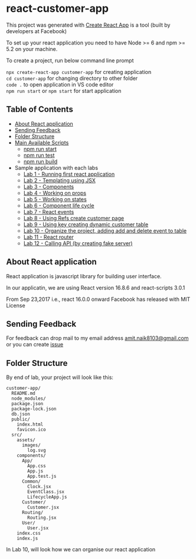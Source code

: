 # react-customer-app

This project was generated with [Create React App](https://reactjs.org/docs/create-a-new-react-app.html) is a tool (built by developers at Facebook) 

To set up your react application you need to have Node >= 6 and npm >= 5.2 on your machine.

To create a project, run below command line prompt

`npx create-react-app customer-app` for creating application  
`cd customer-app` for changing directory to other folder  
`code .` to open application in VS code editor  
`npm run start` or `npm start` for start application  

## Table of Contents

- [About React application](#about-react-application)
- [Sending Feedback](#sending-feedback)
- [Folder Structure](#folder-structure)
- [Main Available Scripts](#available-scripts)
    - [npm run start](#npm-start)
    - [npm run test](#npm-test)
    - [npm run build](#npm-run-build)
- Sample application with each labs
    - [Lab 1 - Running first react application](https://github.com/Amitpnk/react-customer-app/tree/master/Lab01/customer-app)
    - [Lab 2 - Templating using JSX](https://github.com/Amitpnk/react-customer-app/tree/master/Lab02/customer-app)
    - [Lab 3 - Components](https://github.com/Amitpnk/react-customer-app/tree/master/Lab03/customer-app)
    - [Lab 4 - Working on props](https://github.com/Amitpnk/react-customer-app/tree/master/Lab04/customer-app)
    - [Lab 5 - Working on states](https://github.com/Amitpnk/react-customer-app/tree/master/Lab05/customer-app)
    - [Lab 6 - Component life cycle](https://github.com/Amitpnk/react-customer-app/tree/master/Lab06/customer-app)
    - [Lab 7 - React events](https://github.com/Amitpnk/react-customer-app/tree/master/Lab07/customer-app)
    - [Lab 8 - Using Refs create customer page](https://github.com/Amitpnk/react-customer-app/tree/master/Lab08/customer-app)
    - [Lab 9 - Using key creating dynamic customer table](https://github.com/Amitpnk/react-customer-app/tree/master/Lab09/customer-app)
    - [Lab 10 - Organize the project, adding add and delete event to table](https://github.com/Amitpnk/react-customer-app/tree/master/Lab10/customer-app)
    - [Lab 11 - React router](https://github.com/Amitpnk/react-customer-app/tree/master/Lab11/customer-app)
    - [Lab 12 - Calling API (by creating fake server)](https://github.com/Amitpnk/react-customer-app/tree/master/Lab12/customer-app)

## About React application

React application is javascript library for building user interface.

In our applicatin, we are using React version 16.8.6 and react-scripts 3.0.1

From Sep 23,2017 i.e., react 16.0.0 onward Facebook has released with MIT License

## Sending Feedback

For feedback can drop mail to my email address amit.naik8103@gmail.com or you can create [issue](https://github.com/Amitpnk/react-customer-app/issues/new)

## Folder Structure

By end of lab, your project will look like this:

```
customer-app/
  README.md
  node_modules/
  package.json
  package-lock.json
  db.json
  public/
    index.html
    favicon.ico
  src/
    assets/
      images/
        log.svg
    components/
      App/
        App.css
        App.js
        App.test.js
      Common/
        Clock.jsx
        EventClass.jsx
        LifecycleApp.js
      Customer/
        Customer.jsx
      Routing/
        Routing.jsx
      User/
        User.jsx
    index.css
    index.js
```

In Lab 10, will look how we can organise our react application

